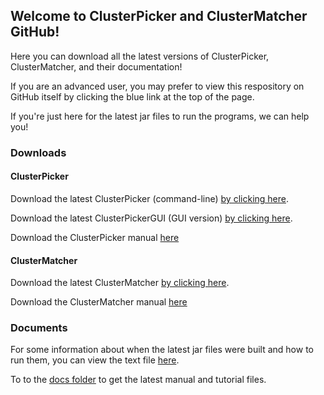 ## Welcome to ClusterPicker and ClusterMatcher GitHub!

Here you can download all the latest versions of ClusterPicker, ClusterMatcher, and their documentation!

If you are an advanced user, you may prefer to view this respository on GitHub itself by clicking the blue link at the top of the page. 

If you're just here for the latest jar files to run the programs, we can help you!

### Downloads

#### ClusterPicker
Download the latest ClusterPicker (command-line) [by clicking here](https://github.com/emmahodcroft/cluster-picker-and-cluster-matcher/raw/master/release/ClusterPicker_1.2.5.jar).

Download the latest ClusterPickerGUI (GUI version) [by clicking here](https://github.com/emmahodcroft/cluster-picker-and-cluster-matcher/raw/master/release/ClusterPickerGUI_1.2.5.jar).

Download the ClusterPicker manual [here](https://github.com/emmahodcroft/cluster-picker-and-cluster-matcher/raw/master/docs/ClusterPicker1.2_Manual_Sept2015.pdf)

#### ClusterMatcher
Download the latest ClusterMatcher [by clicking here](https://github.com/emmahodcroft/cluster-picker-and-cluster-matcher/raw/master/release/ClustMatch1.2.7.jar).

Download the ClusterMatcher manual [here](https://github.com/emmahodcroft/cluster-picker-and-cluster-matcher/raw/master/docs/ClusterMatcher_manual.pdf)

### Documents

For some information about when the latest jar files were built and how to run them, you can view the text file [here](https://github.com/emmahodcroft/cluster-picker-and-cluster-matcher/blob/master/release/about_the_jars.txt).

To to the [docs folder](https://github.com/emmahodcroft/cluster-picker-and-cluster-matcher/tree/master/docs) to get the latest manual and tutorial files.
